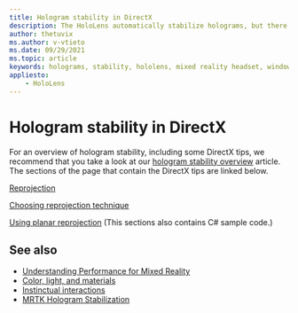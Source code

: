 ```yaml
---
title: Hologram stability in DirectX
description: The HoloLens automatically stabilize holograms, but there are steps developers can take to improve hologram stability further.
author: thetuvix
ms.author: v-vtieto
ms.date: 09/29/2021
ms.topic: article
keywords: holograms, stability, hololens, mixed reality headset, windows mixed reality headset, virtual reality headset, frame rate, rendering, reprojection, color separation
appliesto:
    - HoloLens
---
```


# Hologram stability in DirectX

For an overview of hologram stability, including some DirectX tips, we recommend that you take a look at our [hologram stability overview](../platform-capabilities-and-apis/hologram-stability-overview.md) article. The sections of the page that contain the DirectX tips are linked below.

[Reprojection](../platform-capabilities-and-apis/hologram-stability-overview.md#reprojection)

[Choosing reprojection technique](../platform-capabilities-and-apis/hologram-stability-overview.md#choosing-reprojection-technique)

[Using planar reprojection](../platform-capabilities-and-apis/hologram-stability-overview.md#using-planar-reprojection) (This sections also contains C# sample code.)


## See also
* [Understanding Performance for Mixed Reality](../platform-capabilities-and-apis/understanding-performance-for-mixed-reality.md)
* [Color, light, and materials](../../design/color-light-and-materials.md)
* [Instinctual interactions](../../design/interaction-fundamentals.md)
* [MRTK Hologram Stabilization](/windows/mixed-reality/mrtk-unity/performance/hologram-stabilization)